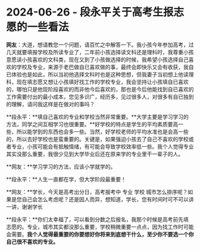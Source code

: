 # 2024-06-26 - 段永平关于高考生报志愿的一些看法

**网友**：大道，想请教您一个问题，请百忙之中解答一下。我小孩今年参加高考，过几天就要填报学校及所读专业了，二年前小孩选择读文科还是理科时，我尊重小孩意愿读小孩喜欢的文科类，现在又到了小孩做选择的时候，我希望小孩选择自己喜欢的学校及专业，来源于老巴做自已喜欢做的事，最终会即快乐又会有收获，我自已体验也是如此，所以当初他选择文科时也是这种思想，但我妻子当初想上他读理科，现在填志愿又想让小孩填好找工作的学校专业，我会坚持让小孩填自已喜欢的，哪怕只是他现阶段喜欢的而非他今后喜欢的，那也是今后他能找到自已喜欢的工作需要付出的最小成本，您见多识广，经历多，见过很多人，对很多有自已独到的理解，请问我这样是在做对的事吗？

**段永平：**填自己喜欢的专业和学校当然非常重要。**大学主要是学习学习的方法，同学之间互相学习也很重要。**好学校的特点是学生的平均素质要高一些，所以能学到的东西也会多一些。当然，好学校老师的平均水准也是会高一些的，所以去好学校也是蛮重要的。关键是，如果强迫小孩去了自己不喜欢的学校或者专业，小孩可能会有抵触情绪，有可能会导致学校效率低一些。我个人觉得专业其实没那么重要，我很少见到大学毕业后还在原来学的专业里干一辈子的人。

**网友：**学习学习的方法，应该小学就学的。

**段永平：**人生一直都在学，但大学阶段最重要！

**网友：**学长，今天是高考出分日，高考报考中 专业 学校 城市怎么排序呢？如果是您自己会怎么考虑呢？还是因人而异，想知道，学长，您有时间时可不可以讲一讲，谢谢学长

**段永平：**你们太幸福了，可以看到分数之后报名，我那个时候是高考前先填志愿的。专业，城市其实都没那么重要，学校稍微重要一点点，因为找工作时可能会需要。**我个人觉得最重要的你要想好你将来到底想干什么，至少你不要选一个你自己很不喜欢的专业。**